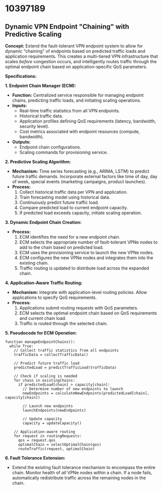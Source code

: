 # 10397189

## Dynamic VPN Endpoint "Chaining" with Predictive Scaling

**Concept:** Extend the fault-tolerant VPN endpoint system to allow for dynamic "chaining" of endpoints based on predicted traffic loads and application requirements. This creates a multi-tiered VPN infrastructure that scales *before* congestion occurs, and intelligently routes traffic through the optimal endpoint chain based on application-specific QoS parameters.

**Specifications:**

**1. Endpoint Chain Manager (ECM):**

*   **Function:** Centralized service responsible for managing endpoint chains, predicting traffic loads, and initiating scaling operations.
*   **Inputs:**
    *   Real-time traffic statistics from all VPN endpoints.
    *   Historical traffic data.
    *   Application profiles defining QoS requirements (latency, bandwidth, security level).
    *   Cost metrics associated with endpoint resources (compute, bandwidth).
*   **Outputs:**
    *   Endpoint chain configurations.
    *   Scaling commands for provisioning service.

**2. Predictive Scaling Algorithm:**

*   **Mechanism:** Time series forecasting (e.g., ARIMA, LSTM) to predict future traffic demands. Incorporate external factors like time of day, day of week, special events (marketing campaigns, product launches).
*   **Process:**
    1.  Collect historical traffic data per VPN and application.
    2.  Train forecasting model using historical data.
    3.  Continuously predict future traffic load.
    4.  Compare predicted load to current endpoint capacity.
    5.  If predicted load exceeds capacity, initiate scaling operation.

**3. Dynamic Endpoint Chain Creation:**

*   **Process:**
    1.  ECM identifies the need for a new endpoint chain.
    2.  ECM selects the appropriate number of fault-tolerant VPNe nodes to add to the chain based on predicted load.
    3.  ECM uses the provisioning service to launch the new VPNe nodes.
    4.  ECM configures the new VPNe nodes and integrates them into the existing chain.
    5.  Traffic routing is updated to distribute load across the expanded chain.

**4. Application-Aware Traffic Routing:**

*   **Mechanism:** Integrate with application-level routing policies. Allow applications to specify QoS requirements.
*   **Process:**
    1.  Applications submit routing requests with QoS parameters.
    2.  ECM selects the optimal endpoint chain based on QoS requirements and current chain load.
    3.  Traffic is routed through the selected chain.

**5. Pseudocode for ECM Operation:**

```pseudocode
function manageEndpointChains():
  while True:
    // Collect traffic statistics from all endpoints
    trafficData = collectTrafficData()

    // Predict future traffic load
    predictedLoad = predictTrafficLoad(trafficData)

    // Check if scaling is needed
    for chain in existingChains:
      if predictedLoad[chain] > capacity[chain]:
        // Determine number of new endpoints to launch
        newEndpoints = calculateNewEndpoints(predictedLoad[chain], capacity[chain])

        // Launch new endpoints
        launchEndpoints(newEndpoints)

        // Update capacity
        capacity = updateCapacity()

    // Application-aware routing
    for request in routingRequests:
      qos = request.qos
      optimalChain = selectOptimalChain(qos)
      routeTraffic(request, optimalChain)
```

**6. Fault Tolerance Extension:**

*   Extend the existing fault tolerance mechanism to encompass the entire chain. Monitor health of *all* VPNe nodes within a chain.  If a node fails, automatically redistribute traffic across the remaining nodes in the chain.